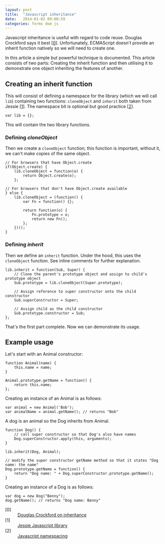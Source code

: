 ```yaml
---
layout: post
title:  "Javascript inheritance"
date:   2014-01-02 09:00:59
categories: forms dom js
---
```


Javascript inheritance is useful with regard to code reuse. Douglas Crockford says it best [[0](#ref0)]. Unfortunately, ECMAScript doesn't provide an inherit function natively so we will need to create one. 

In this article a simple but powerful technique is documented. This article consists of two parts: Creating the inherit function and then utilising it to demonstrate one object inheriting the features of another.

## Creating an inherit function

This will consist of defining a namespace for the library (which we will call `lib`) containing two functions: `cloneObject` and `inherit` both taken from Jessie [[1](#ref1)]. The namespace bit is optional but good practice [[2](#ref2)].

    var lib = {};

This will contain the two library functions.

### Defining *cloneObject*
    
Then we create a `cloneObject` function; this function is important, without it, we can't make copies of the same object.
    
    // For browsers that have Object.create
    if(Object.create) {
        lib.cloneObject = function(o) {
            return Object.create(o);
        };
    
    // For browsers that don't have Object.create available
    } else {
        lib.cloneObject = (function() {
            var Fn = function() {};
    
            return function(o) {
                Fn.prototype = o;
                return new Fn();
            };
        })();
    }
    
### Defining *inherit*

Then we define an `inherit` function. Under the hood, this uses the `cloneObject` function. See inline comments for further explanation.
    
    lib.inherit = function(Sub, Super) {
        // Clone the parent's prototype object and assign to child's prototype object
        Sub.prototype = lib.cloneObject(Super.prototype);
        
        // Assign reference to super constructor onto the child constructor
        Sub.superConstructor = Super;
        
        // Assign child as the child constructor
        Sub.prototype.constructor = Sub;
    };
    
That's the first part complete. Now we can demonstrate its usage.

## Example usage
    
Let's start with an Animal constructor:

    function Animal(name) {
        this.name = name;
    }
    
    Animal.prototype.getName = function() {
        return this.name;
    };
    
Creating an instance of an Animal is as follows:

    var animal = new Animal('Bob');
    var animalName = animal.getName(); // returns "Bob"

A dog is an animal so the Dog inherits from Animal.

    function Dog() {
        // call super constructor so that Dog's also have names
        Dog.superConstructor.apply(this, arguments);
    }
    
    lib.inherit(Dog, Animal);
    
    // modify the super constructor getName method so that it states "Dog name: the name"
    Dog.prototype.getName = function() {
        return "Dog name: " + Dog.superConstructor.prototype.getName();
    }

Creating an instance of a Dog is as follows:

    var dog = new Dog("Benny");
    dog.getName(); // returns "Dog name: Benny"

<dl>
	<dt class="citation" id="ref0">[0]</dt>
	<dd><a href="http://javascript.crockford.com/inheritance.html">Douglas Crockford on inheritance</a></dd>
    <dt class="citation" id="ref1">[1]</dt>
        <dd><a href="http://www.github.com/rassie/jessie/">Jessie Javascript library</a></dd>
    <dt class="citation" id="ref2">[2]</dt>
        <dd><a href="/articles/javascript-namespacing/">Javascript namespacing</a></dd>
	
</dl>